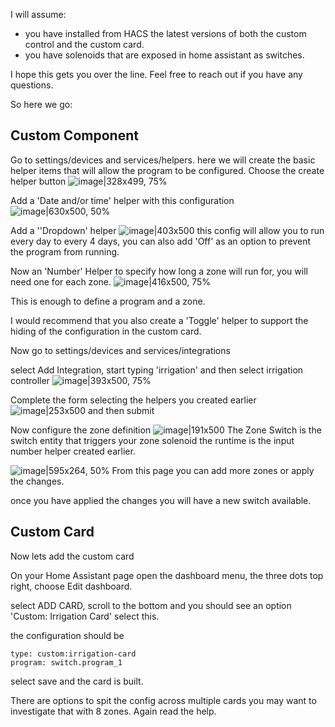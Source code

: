 I will assume:
- you have installed from HACS the latest versions of both the custom control and the custom card.
- you have solenoids that are exposed in home assistant as switches.


I hope this gets you over the line. Feel free to reach out if you have any questions.

So here we go:
## Custom Component
Go to settings/devices and services/helpers. here we will create the basic helper items that will allow the program to be configured. 
Choose the create helper button
![image|328x499, 75%](upload://g4M2SzBWtZ7rR9e0BloX6G7qXZt.png)

Add a 'Date and/or time' helper with this configuration
![image|630x500, 50%](upload://wQaE223iQ4qPUNwCEWo3018FDdD.png)

Add a ''Dropdown' helper
![image|403x500](upload://lkjIDF6M4PIWZHnDMKjE06a5vYX.png)
this config will allow you to run every day to every 4 days, you can also add 'Off' as an option to prevent the program from running.

Now an 'Number' Helper to specify how long a zone will run for, you will need one for each zone.
![image|416x500, 75%](upload://yF5vKyJfqdrShgbZTLsCF6zfIzx.png)

This is enough to define a program and a zone.

I would recommend that you also create a 'Toggle' helper to support the hiding of the configuration in the custom card.

Now go to settings/devices and services/integrations

select Add Integration, start typing 'irrigation' and then select irrigation controller
![image|393x500, 75%](upload://54PJuAbRwEIXS4mxnzS4QYiSku.png)

Complete the form selecting the helpers you created earlier
![image|253x500](upload://oRkuUNQGySfR8qhuyIYMWkLqVb9.png)
and then submit

Now configure the zone definition
![image|191x500](upload://3Nb6lsLjWHHJvlHCD1VokdwBvWM.png)
The Zone Switch is the switch entity that triggers your zone solenoid
the runtime is the input number helper created earlier.

![image|595x264, 50%](upload://atctFFQJIycn8PXl8V6EAuIXBcV.png)
From this page you can add more zones or apply the changes. 

once you have applied the changes you will have a new switch available.

## Custom Card

Now lets add the custom card

On your Home Assistant page open the dashboard menu, the three dots top right, choose Edit dashboard.

select ADD CARD, scroll to the bottom and you should see an option 'Custom: Irrigation Card' select this.

the configuration should be
```
type: custom:irrigation-card
program: switch.program_1
```
select save and the card is built.

There are options to spit the config across multiple cards you may want to investigate that with 8 zones. Again read the help.
